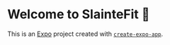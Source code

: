 # Welcome to SlainteFit 👋

This is an [Expo](https://expo.dev) project created with [`create-expo-app`](https://www.npmjs.com/package/create-expo-app).
